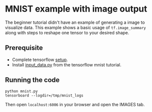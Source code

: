 # MNIST example with image output

The beginner tutorial didn't have an example of generating a image to visualize data. This example shows a basic usage of `tf.image_summary` along with steps to reshape one tensor to your desired shape.

## Prerequisite
* Complete tensorflow [setup](https://www.tensorflow.org/versions/master/get_started/os_setup.html).
* Install [input_data.py](https://tensorflow.googlesource.com/tensorflow/+/master/tensorflow/examples/tutorials/mnist/input_data.py) from the tensorflow mnist tutorial.

## Running the code
```
python mnist.py
tensorboard --logdir=/tmp/mnist_logs
```
Then open `localhost:6006` in your browser and open the IMAGES tab.
